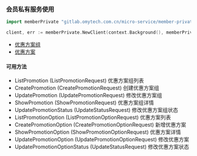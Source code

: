 ### 会员私有服务使用

```go
import memberPrivate "gitlab.omytech.com.cn/micro-service/member-private/pkgs/member-private"

client, err := memberPrivate.NewClient(context.Background(), memberPrivate.ClientConfig{Address: "xxxx"})
```

- [优惠方案组](./优惠方案组.md)
- [优惠方案](./优惠方案.md)

#### 可用方法

- ListPromotion (ListPromotionRequest)  优惠方案组列表
- CreatePromotion (CreatePromotionRequest)  创建优惠方案组
- UpdatePromotion (UpdatePromotionRequest) 修改优惠方案组
- ShowPromotion (ShowPromotionRequest) 优惠方案组详情
- UpdatePromotionStatus (UpdateStatusRequest) 修改优惠方案组状态
- ListPromotionOption (ListPromotionOptionRequest)  优惠方案列表
- CreatePromotionOption (CreatePromotionOptionRequest) 新增优惠方案
- ShowPromotionOption (ShowPromotionOptionRequest)  优惠方案详情
- UpdatePromotionOption (UpdatePromotionOptionRequest) 修改优惠方案
- UpdatePromotionOptionStatus (UpdateStatusRequest) 修改优惠方案状态